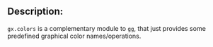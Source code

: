 ## Description:

`gx.colors` is a complementary module to `gg`, that just provides
some predefined graphical color names/operations.
